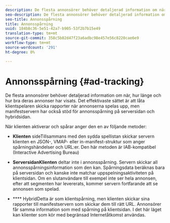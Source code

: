 ```yaml
---
description: De flesta annonsörer behöver detaljerad information om när, hur länge och hur bra deras annonser har visats. Det effektivaste sättet är att låta klientspelaren skicka rapporter när annonserna spelas upp, men manifestservern har också stöd för annonsspårning på serversidan och hybridsidan.
seo-description: De flesta annonsörer behöver detaljerad information om när, hur länge och hur bra deras annonser har visats. Det effektivaste sättet är att låta klientspelaren skicka rapporter när annonserna spelas upp, men manifestservern har också stöd för annonsspårning på serversidan och hybridsidan.
seo-title: Annonsspårning
title: Annonsspårning
uuid: 184b8c36-5e51-42a7-b905-53f2b7b15e49
translation-type: tm+mt
source-git-commit: 358c5b02d47f23a6adbc98e457e56c8220cae6e9
workflow-type: tm+mt
source-wordcount: '291'
ht-degree: 0%

---
```



# Annonsspårning {#ad-tracking}

De flesta annonsörer behöver detaljerad information om när, hur länge och hur bra deras annonser har visats. Det effektivaste sättet är att låta klientspelaren skicka rapporter när annonserna spelas upp, men manifestservern har också stöd för annonsspårning på serversidan och hybridsidan.

När klienten aktiverar och spårar anger den en av följande metoder:

* **Klienten** sideTillsammans med den sydda spellistan skickar servern klienten en JSON-, VMAP- eller in-manifest-struktur som anger spårningshändelser och URL:er. Den här metoden är IAB-kompatibel (Interactive Advertising Bureau)

* **ServersidanKlienten** deltar inte i annonsspårning. Servern skickar all annonsspårningsinformation som den kan. Spårningsdata beräknas bara på serversidan och kanske inte matchar uppspelningsaktiviteten på klientsidan. Om en slutanvändare till exempel inte ser hela annonsen, efter att segmenten har levererats, kommer servern fortfarande att se annonsen som spelad.

* **** HybridDetta är som klientspårning, men klienten skickar sina rapporter till manifestservern som skickar dem till rätt URL. Annonsörer får samma information som med spårning på klientsidan. I det här läget kan klienter som kör med begränsad Internetåtkomst användas.